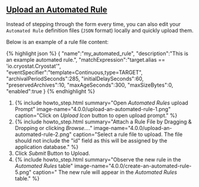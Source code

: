 ## [Upload an Automated Rule](#upload-an-automated-rule)

Instead of stepping through the form every time, you can also edit your `Automated Rule` definition files (`JSON` format) locally and quickly upload them.

Below is an example of a rule file content:

{% highlight json %}
{
  "name":"my_automated_rule",
  "description":"This is an example automated rule.",
  "matchExpression":"target.alias == 'io.cryostat.Cryostat'",
  "eventSpecifier":"template=Continuous,type=TARGET",
  "archivalPeriodSeconds":285,
  "initialDelaySeconds":60,
  "preservedArchives":10,
  "maxAgeSeconds":300,
  "maxSizeBytes":0,
  "enabled":true
}
{% endhighlight %}

<ol>
  <li>
      {% include howto_step.html
        summary="Open <i>Automated Rules</i> upload Prompt"
        image-name="4.0.0/upload-an-automated-rule-1.png"
        caption="Click on <i>Upload Icon</i> button to open upload prompt."
      %}
  </li>
  <li>
      {% include howto_step.html
        summary="Attach a Rule File by Dragging & Dropping or clicking <i>Browse...</i>."
        image-name="4.0.0/upload-an-automated-rule-2.png"
        caption="Select a rule file to upload. The file should not include the &quot;id&quot; field as this will be assigned by the application database."
      %}
  </li>
  <li>
    <summary>Click <i>Submit</i> Button to Upload.</summary>
  </li>
  <li>
      {% include howto_step.html
        summary="Observe the new rule in the <i>Automated Rules</i> table"
        image-name="4.0.0/create-an-automated-rule-5.png"
        caption="
          The new rule will appear in the <i>Automated Rules</i> table."
      %}
  </li>
</ol>
